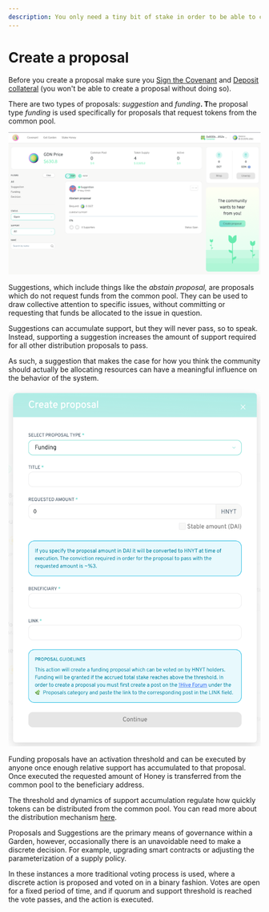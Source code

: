 ```yaml
---
description: You only need a tiny bit of stake in order to be able to create a proposal
---
```


# Create a proposal

Before you create a proposal make sure you [Sign the Covenant](signing-the-covenant.md) and [Deposit collateral](deposit-collateral.md) \(you won't be able to create a proposal without doing so\).

There are two types of proposals: _suggestion_ and _funding_**. T**he proposal type _funding_ is used specifically for proposals that request tokens from the common pool.  


![Garden home screen - see the create proposal button in the bottom left rectangle](../.gitbook/assets/screen-shot-2021-05-20-at-6.54.39-pm.png)

Suggestions, which include things like the _abstain proposal,_ are proposals which do not request funds from the common pool. They can be used to draw collective attention to specific issues, without committing or requesting that funds be allocated to the issue in question.

Suggestions can accumulate support, but they will never pass, so to speak. Instead, supporting a suggestion increases the amount of support required for all other distribution proposals to pass.

As such, a suggestion that makes the case for how you think the community should actually be allocating resources can have a meaningful influence on the behavior of the system.

![Create proposal form](../.gitbook/assets/screen-shot-2021-05-20-at-6.43.37-pm.png)

Funding proposals have an activation threshold and can be executed by anyone once enough relative support has accumulated to that proposal. Once executed the requested amount of Honey is transferred from the common pool to the beneficiary address.

The threshold and dynamics of support accumulation regulate how quickly tokens can be distributed from the common pool. You can read more about the distribution mechanism [here](https://wiki.1hive.org/projects/honey/distribution).

Proposals and Suggestions are the primary means of governance within a Garden, however, occasionally there is an unavoidable need to make a discrete decision. For example, upgrading smart contracts or adjusting the parameterization of a supply policy.

In these instances a more traditional voting process is used, where a discrete action is proposed and voted on in a binary fashion. Votes are open for a fixed period of time, and if quorum and support threshold is reached the vote passes, and the action is executed.

